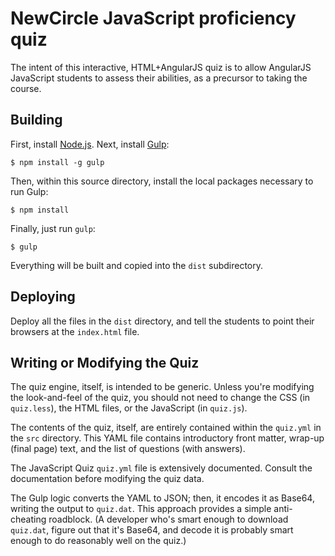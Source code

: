 # NewCircle JavaScript proficiency quiz

The intent of this interactive, HTML+AngularJS quiz is to allow AngularJS
JavaScript students to assess their abilities, as a precursor to taking
the course.

## Building

First, install [Node.js][]. Next, install [Gulp][]:

    $ npm install -g gulp

Then, within this source directory, install the local packages necessary
to run Gulp:

    $ npm install

Finally, just run `gulp`:

    $ gulp

Everything will be built and copied into the `dist` subdirectory.

[Node.js]: http://nodejs.org/
[Gulp]: http://gulpjs.com/

## Deploying

Deploy all the files in the `dist` directory, and tell the students to
point their browsers at the `index.html` file.

## Writing or Modifying the Quiz

The quiz engine, itself, is intended to be generic. Unless you're modifying
the look-and-feel of the quiz, you should not need to change the CSS (in
`quiz.less`), the HTML files, or the JavaScript (in `quiz.js`).

The contents of the quiz, itself, are entirely contained within the `quiz.yml`
in the `src` directory. This YAML file contains introductory front matter,
wrap-up (final page) text, and the list of questions (with answers).

The JavaScript Quiz `quiz.yml` file is extensively documented. Consult the
documentation before modifying the quiz data.

The Gulp logic converts the YAML to JSON; then, it encodes it as Base64,
writing the output to `quiz.dat`. This approach provides a simple anti-cheating
roadblock. (A developer who's smart enough to download `quiz.dat`, figure out
that it's Base64, and decode it is probably smart enough to do reasonably
well on the quiz.)

